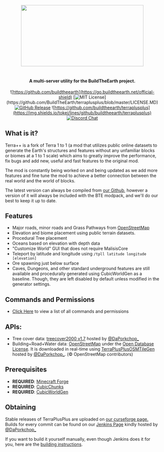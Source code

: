 <div align="center">
<img src="https://github.com/BuildTheEarth/terraplusplus/blob/master/docs/images/logo.png" width="400" height="200">

# 
#### A multi-server utility for the BuildTheEarth project.

![https://github.com/buildtheearth](https://go.buildtheearth.net/official-shield)
[![MIT License](https://img.shields.io/apm/l/atomic-design-ui.svg?)](https://github.com/BuildTheEarth/terraplusplus/blob/master/LICENSE.MD)
[![GitHub Release](https://img.shields.io/github/release/buildtheearth/terraplusplus.svg?style=flat)](https://github.com/BuildTheEarth/terraplusplus/releases)
![https://github.com/buildtheearth/terraplusplus](https://img.shields.io/tokei/lines/github/buildtheearth/terraplusplus)
[![Discord Chat](https://img.shields.io/discord/706317564904472627.svg)](https://discord.gg/BGpmp3sfH5)  

</div>

## What is it?

Terra++ is a fork of Terra 1 to 1 (a mod that utilizes public online datasets to generate the Earth's structures and features without any unfamiliar blocks or biomes at a 1 to 1 scale) which aims to greatly improve the performance, fix bugs and add new, useful and fast features to the original mod. 

The mod is constantly being worked on and being updated as we add more features and fine tune the mod to achieve a better connection between the real world and the world of blocks.

The latest version can always be compiled from [our Github](https://github.com/BuildTheEarth/terraplusplus), however a version of it will always be included with the BTE modpack, and we'll do our best to keep it up to date.

## Features

- Major roads, minor roads and Grass Pathways from [OpenStreetMap](https://www.openstreetmap.org/)
- Elevation and biome placement using public terrain datasets.
- Procedural Tree placement
- Oceans based on elevation with depth data
- "Customize World" GUI that does not require MalisisCore
- Teleport by latitude and longitude using `/tpll latitude longitude [elevation]`
- Ore spawning just below surface
- Caves, Dungeons, and other standard underground features are still available and procedurally generated using CubicWorldGen as a baseline. Though, they are left disabled by default unless modified in the generator settings.

## Commands and Permissions
- [Click Here](https://github.com/BuildTheEarth/terraplusplus/wiki/Commands) to view a list of all commands and permissions

## APIs:

- Tree cover data: [treecover2000 v1.7](https://earthenginepartners.appspot.com/science-2013-global-forest/download_v1.7.html) hosted by [@DaPorkchop_](https://github.com/DaMatrix)
- Building+Road+Water data: [OpenStreetMap](https://www.openstreetmap.org/) under the [Open Database License](https://www.openstreetmap.org/copyright). It is downloaded in real-time using [TerraPlusPlusOSMTileGen](https://github.com/DaMatrix/TerraPlusPlusOSMTileGen) hosted by [@DaPorkchop_](https://github.com/DaMatrix). (© OpenStreetMap contributors)

## Prerequisites

- **REQUIRED**: [Minecraft Forge](https://files.minecraftforge.net/)
- **REQUIRED**: [CubicChunks](https://github.com/OpenCubicChunks/CubicChunks/)
- **REQUIRED**: [CubicWorldGen](https://github.com/OpenCubicChunks/CubicWorldGen/)

## Obtaining
Stable releases of TerraPlusPlus are uploaded on [our curseforge page.](https://www.curseforge.com/minecraft/mc-mods/terraplusplus/files)
Builds for every commit can be found on our [Jenkins Page](https://jenkins.daporkchop.net/job/BuildTheEarth) kindly hosted by [@DaPorkchop_](https://github.com/DaMatrix)

If you want to build it yourself manually, even though Jenkins does it for you, here are the [building instructions](https://github.com/BuildTheEarth/terraplusplus/wiki/Build-Instructions).
